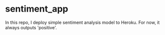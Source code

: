 # sentiment_app
In this repo, I deploy simple sentiment analysis model to Heroku. For now, it always outputs 'positive'.

